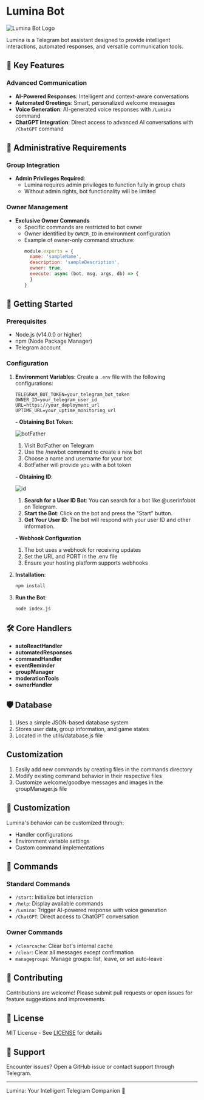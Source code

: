 # Lumina Bot

![Lumina Bot Logo](https://i.ibb.co/3YN5ggW/lumina.jpg)

Lumina is a Telegram bot assistant designed to provide intelligent interactions, automated responses, and versatile communication tools.

## 🤖 Key Features

### Advanced Communication
- **AI-Powered Responses**: Intelligent and context-aware conversations
- **Automated Greetings**: Smart, personalized welcome messages
- **Voice Generation**: AI-generated voice responses with `/Lumina` command
- **ChatGPT Integration**: Direct access to advanced AI conversations with `/ChatGPT` command

## 🔐 Administrative Requirements

### Group Integration
- **Admin Privileges Required**: 
  - Lumina requires admin privileges to function fully in group chats
  - Without admin rights, bot functionality will be limited

### Owner Management
- **Exclusive Owner Commands**
  - Specific commands are restricted to bot owner
  - Owner identified by `OWNER_ID` in environment configuration
  - Example of owner-only command structure:
    ```javascript
    module.exports = {
      name: 'sampleName',
      description: 'sampleDescription',
      owner: true,
      execute: async (bot, msg, args, db) => {
      }
    }
    ```

## 🚀 Getting Started

### Prerequisites
- Node.js (v14.0.0 or higher)
- npm (Node Package Manager)
- Telegram account

### Configuration

1. **Environment Variables**:
   Create a `.env` file with the following configurations:

   ```plaintext
   TELEGRAM_BOT_TOKEN=your_telegram_bot_token
   OWNER_ID=your_telegram_user_id
   URL=https://your_deployment_url
   UPTIME_URL=your_uptime_monitoring_url
   ```

   **- Obtaining Bot Token**:
   
   ![botFather](https://i.ibb.co/pJjrhBy/IMG-20250126-103529.jpg)
   
   1. Visit BotFather on Telegram
   2. Use the /newbot command to create a new bot
   3. Choose a name and username for your bot
   4. BotFather will provide you with a bot token
  
   **- Obtaining ID**:
   
   ![id](https://i.ibb.co/fvZ8Cxw/IMG-20250126-102430.jpg)
   
   1. **Search for a User ID Bot**: You can search for a bot like @userinfobot on Telegram.
   2. **Start the Bot**: Click on the bot and press the "Start" button.
   3. **Get Your User ID**: The bot will respond with your user ID and other information.
  
    **- Webhook Configuration**
   
   1. The bot uses a webhook for receiving updates
   2. Set the URL and PORT in the .env file
   3. Ensure your hosting platform supports webhooks
   

3. **Installation**:
   ```bash
   npm install
   ```

4. **Run the Bot**:
   ```bash
   node index.js
   ```

## 🛠 Core Handlers

- **autoReactHandler**
- **automatedResponses**
- **commandHandler** 
- **eventReminder**
- **groupManager** 
- **moderationTools**
- **ownerHandler**

## 🛡️ Database

1. Uses a simple JSON-based database system
2. Stores user data, group information, and game states
3. Located in the utils/database.js file

##  Customization

1. Easily add new commands by creating files in the commands directory
2. Modify existing command behavior in their respective files
3. Customize welcome/goodbye messages and images in the groupManager.js file

## 🔧 Customization

Lumina's behavior can be customized through:
- Handler configurations
- Environment variable settings
- Custom command implementations

## 📜 Commands

### Standard Commands
- `/start`: Initialize bot interaction
- `/help`: Display available commands
- `/Lumina`: Trigger AI-powered response with voice generation
- `/ChatGPT`: Direct access to ChatGPT conversation

### Owner Commands
- `/clearcache`: Clear bot's internal cache
- `/clear`: Clear all messages except confirmation
- `managegroups`: Manage groups: list, leave, or set auto-leave

## 🤝 Contributing

Contributions are welcome! Please submit pull requests or open issues for feature suggestions and improvements.

## 📄 License

MIT License - See [LICENSE](LICENSE) for details

## 💬 Support

Encounter issues? Open a GitHub issue or contact support through Telegram.

---

Lumina: Your Intelligent Telegram Companion 🌟
